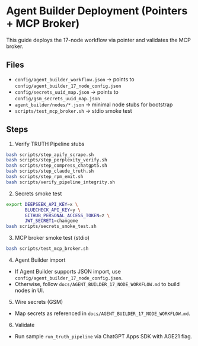 # Agent Builder Deployment (Pointers + MCP Broker)

This guide deploys the 17-node workflow via pointer and validates the MCP broker.

## Files

- `config/agent_builder_workflow.json` → points to `config/agent_builder_17_node_config.json`
- `config/secrets_uuid_map.json` → points to `config/gsm_secrets_uuid_map.json`
- `agent_builder/nodes/*.json` → minimal node stubs for bootstrap
- `scripts/test_mcp_broker.sh` → stdio smoke test

## Steps

1) Verify TRUTH Pipeline stubs

```bash
bash scripts/step_apify_scrape.sh
bash scripts/step_perplexity_verify.sh
bash scripts/step_compress_chatgpt5.sh
bash scripts/step_claude_truth.sh
bash scripts/step_rpm_emit.sh
bash scripts/verify_pipeline_integrity.sh
```

2) Secrets smoke test

```bash
export DEEPSEEK_API_KEY=x \
       BLUECHECK_API_KEY=y \
       GITHUB_PERSONAL_ACCESS_TOKEN=z \
       JWT_SECRET1=changeme
bash scripts/secrets_smoke_test.sh
```

3) MCP broker smoke test (stdio)

```bash
bash scripts/test_mcp_broker.sh
```

4) Agent Builder import

- If Agent Builder supports JSON import, use `config/agent_builder_17_node_config.json`.
- Otherwise, follow `docs/AGENT_BUILDER_17_NODE_WORKFLOW.md` to build nodes in UI.

5) Wire secrets (GSM)

- Map secrets as referenced in `docs/AGENT_BUILDER_17_NODE_WORKFLOW.md`.

6) Validate

- Run sample `run_truth_pipeline` via ChatGPT Apps SDK with AGE21 flag.
